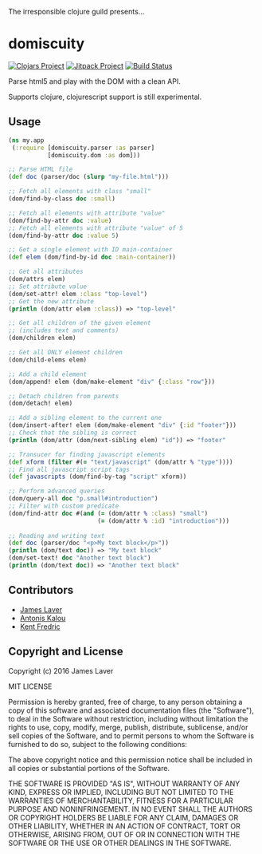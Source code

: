 The irresponsible clojure guild presents...

# domiscuity

[![Clojars Project](https://img.shields.io/clojars/v/irresponsible/domiscuity.svg)](https://clojars.org/irresponsible/domiscuity)
[![Jitpack Project](https://jitpack.io/v/irresponsible/domiscuity.svg)](https://jitpack.io/#irresponsible/domiscuity)
[![Build Status](https://travis-ci.org/irresponsible/domiscuity.svg?branch=master)](https://travis-ci.org/irresponsible/domiscuity)

Parse html5 and play with the DOM with a clean API.

Supports clojure, clojurescript support is still experimental.

## Usage

```clojure
(ns my.app
 (:require [domiscuity.parser :as parser]
           [domiscuity.dom :as dom]))

;; Parse HTML file
(def doc (parser/doc (slurp "my-file.html")))

;; Fetch all elements with class "small"
(dom/find-by-class doc :small)

;; Fetch all elements with attribute "value"
(dom/find-by-attr doc :value)
;; Fetch all elements with attribute "value" of 5
(dom/find-by-attr doc :value 5)

;; Get a single element with ID main-container
(def elem (dom/find-by-id doc :main-container))

;; Get all attributes
(dom/attrs elem)
;; Set attribute value
(dom/set-attr! elem :class "top-level")
;; Get the new attribute
(println (dom/attr elem :class)) => "top-level"

;; Get all children of the given element
;; (includes text and comments)
(dom/children elem)

;; Get all ONLY element children
(dom/child-elems elem)

;; Add a child element
(dom/append! elem (dom/make-element "div" {:class "row"}))

;; Detach children from parents
(dom/detach! elem)

;; Add a sibling element to the current one
(dom/insert-after! elem (dom/make-element "div" {:id "footer"}))
;; Check that the sibling is correct
(println (dom/attr (dom/next-sibling elem) "id")) => "footer"

;; Transucer for finding javascript elements
(def xform (filter #(= "text/javascript" (dom/attr % "type"))))
;; Find all javascript script tags
(def javascripts (dom/find-by-tag "script" xform))

;; Perform advanced queries
(dom/query-all doc "p.small#introduction")
;; Filter with custom predicate
(dom/find-attr doc #(and (= (dom/attr % :class) "small")
                         (= (dom/attr % :id) "introduction")))
                         
;; Reading and writing text
(def doc (parser/doc "<p>My text block</p>"))
(println (dom/text doc)) => "My text block"
(dom/set-text! doc "Another text block")
(println (dom/text doc)) => "Another text block"
```

## Contributors

* [James Laver](https://github.com/jjl)
* [Antonis Kalou](https://github.com/kalouantonis)
* [Kent Fredric](https://github.com/kentfredric)

## Copyright and License

Copyright (c) 2016 James Laver

MIT LICENSE

Permission is hereby granted, free of charge, to any person obtaining a copy of this software and associated documentation files (the "Software"), to deal in the Software without restriction, including without limitation the rights to use, copy, modify, merge, publish, distribute, sublicense, and/or sell copies of the Software, and to permit persons to whom the Software is furnished to do so, subject to the following conditions:

The above copyright notice and this permission notice shall be included in all copies or substantial portions of the Software.

THE SOFTWARE IS PROVIDED "AS IS", WITHOUT WARRANTY OF ANY KIND, EXPRESS OR IMPLIED, INCLUDING BUT NOT LIMITED TO THE WARRANTIES OF MERCHANTABILITY, FITNESS FOR A PARTICULAR PURPOSE AND NONINFRINGEMENT. IN NO EVENT SHALL THE AUTHORS OR COPYRIGHT HOLDERS BE LIABLE FOR ANY CLAIM, DAMAGES OR OTHER LIABILITY, WHETHER IN AN ACTION OF CONTRACT, TORT OR OTHERWISE, ARISING FROM, OUT OF OR IN CONNECTION WITH THE SOFTWARE OR THE USE OR OTHER DEALINGS IN THE SOFTWARE.
